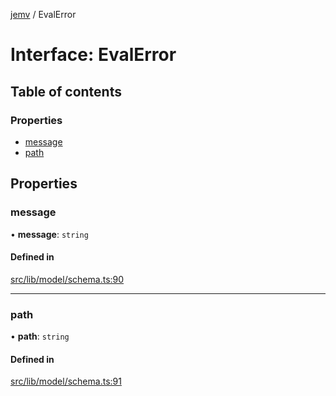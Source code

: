 [jemv](../README.md) / EvalError

# Interface: EvalError

## Table of contents

### Properties

- [message](EvalError.md#message)
- [path](EvalError.md#path)

## Properties

### message

• **message**: `string`

#### Defined in

[src/lib/model/schema.ts:90](https://github.com/data7expressions/jemv/blob/f58946d/src/lib/model/schema.ts#L90)

___

### path

• **path**: `string`

#### Defined in

[src/lib/model/schema.ts:91](https://github.com/data7expressions/jemv/blob/f58946d/src/lib/model/schema.ts#L91)
